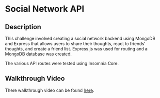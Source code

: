 # Social Network API
    
## Description
This challenge involved creating a social network backend using MongoDB and Express that allows users to share their thoughts, react to friends’ thoughts, and create a friend list. Express.js was used for routing and a MongoDB database was created.

The various API routes were tested using Insomnia Core.


## Walkthrough Video
There walkthrough video can be found [here](https://drive.google.com/file/d/1EFwtbezbfTrEde2uVKi_eXZDmR-KHaL1/view).
